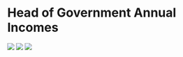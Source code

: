 # Head of Government Annual Incomes

<img src="https://github.com/DataFeast71/FeastViz/blob/main/Presidents/FeastViz_Presidentes.png?raw=true">

<img src="https://github.com/DataFeast71/FeastViz/blob/main/Presidents/FeastViz_Ministros.png?raw=true">

<img src="https://github.com/DataFeast71/FeastViz/blob/main/Presidents/FeastViz_IngresosGobierno.png?raw=true">
